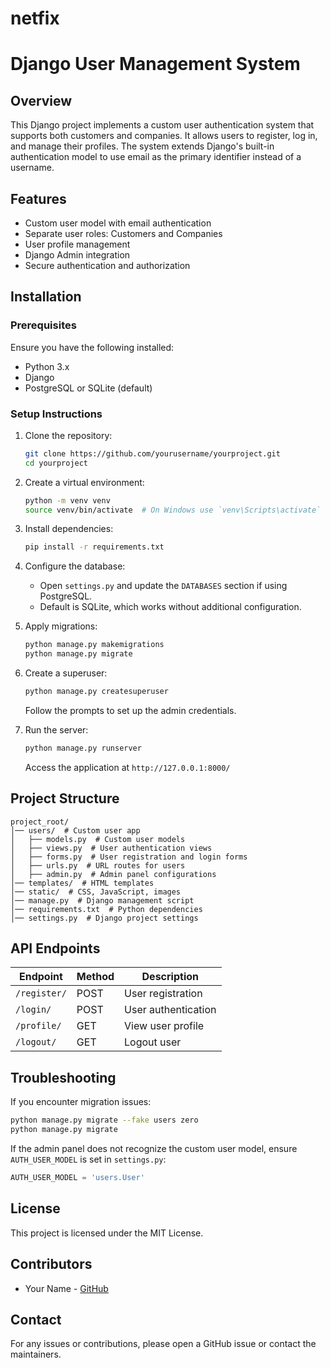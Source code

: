 # netfix
# Django User Management System

## Overview
This Django project implements a custom user authentication system that supports both customers and companies. It allows users to register, log in, and manage their profiles. The system extends Django's built-in authentication model to use email as the primary identifier instead of a username.

## Features
- Custom user model with email authentication
- Separate user roles: Customers and Companies
- User profile management
- Django Admin integration
- Secure authentication and authorization

## Installation
### Prerequisites
Ensure you have the following installed:
- Python 3.x
- Django
- PostgreSQL or SQLite (default)

### Setup Instructions
1. Clone the repository:
   ```bash
   git clone https://github.com/yourusername/yourproject.git
   cd yourproject
   ```
2. Create a virtual environment:
   ```bash
   python -m venv venv
   source venv/bin/activate  # On Windows use `venv\Scripts\activate`
   ```
3. Install dependencies:
   ```bash
   pip install -r requirements.txt
   ```
4. Configure the database:
   - Open `settings.py` and update the `DATABASES` section if using PostgreSQL.
   - Default is SQLite, which works without additional configuration.

5. Apply migrations:
   ```bash
   python manage.py makemigrations
   python manage.py migrate
   ```
6. Create a superuser:
   ```bash
   python manage.py createsuperuser
   ```
   Follow the prompts to set up the admin credentials.

7. Run the server:
   ```bash
   python manage.py runserver
   ```
   Access the application at `http://127.0.0.1:8000/`

## Project Structure
```
project_root/
│── users/  # Custom user app
│   ├── models.py  # Custom user models
│   ├── views.py  # User authentication views
│   ├── forms.py  # User registration and login forms
│   ├── urls.py  # URL routes for users
│   ├── admin.py  # Admin panel configurations
│── templates/  # HTML templates
│── static/  # CSS, JavaScript, images
│── manage.py  # Django management script
│── requirements.txt  # Python dependencies
│── settings.py  # Django project settings
```

## API Endpoints
| Endpoint | Method | Description |
|----------|--------|-------------|
| `/register/` | POST | User registration |
| `/login/` | POST | User authentication |
| `/profile/` | GET | View user profile |
| `/logout/` | GET | Logout user |

## Troubleshooting
If you encounter migration issues:
```bash
python manage.py migrate --fake users zero
python manage.py migrate
```
If the admin panel does not recognize the custom user model, ensure `AUTH_USER_MODEL` is set in `settings.py`:
```python
AUTH_USER_MODEL = 'users.User'
```

## License
This project is licensed under the MIT License.

## Contributors
- Your Name - [GitHub](https://github.com/yourusername)

## Contact
For any issues or contributions, please open a GitHub issue or contact the maintainers.


